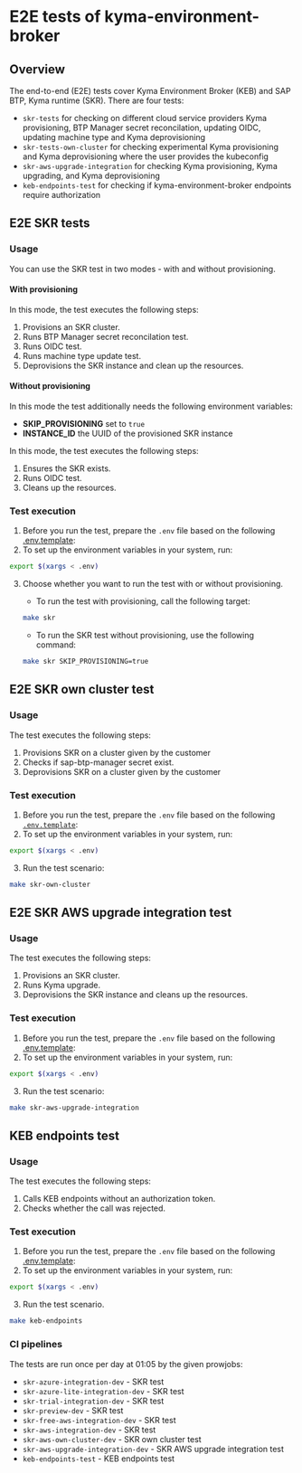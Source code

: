 # E2E tests of kyma-environment-broker

## Overview

The end-to-end (E2E) tests cover Kyma Environment Broker (KEB) and SAP BTP, Kyma runtime (SKR).
There are four tests:
- `skr-tests` for checking on different cloud service providers Kyma provisioning, BTP Manager secret reconcilation, updating OIDC, updating machine type and Kyma deprovisioning
- `skr-tests-own-cluster` for checking experimental Kyma provisioning and Kyma deprovisioning where the user provides the kubeconfig
- `skr-aws-upgrade-integration` for checking Kyma provisioning, Kyma upgrading, and Kyma deprovisioning
- `keb-endpoints-test` for checking if kyma-environment-broker endpoints require authorization

## E2E SKR tests

### Usage

You can use the SKR test in two modes - with and without provisioning.

#### With provisioning

In this mode, the test executes the following steps:
1. Provisions an SKR cluster.
2. Runs BTP Manager secret reconcilation test.
3. Runs OIDC test.
4. Runs machine type update test.
5. Deprovisions the SKR instance and clean up the resources.

#### Without provisioning

In this mode the test additionally needs the following environment variables:
- **SKIP_PROVISIONING** set to `true`
- **INSTANCE_ID** the UUID of the provisioned SKR instance

In this mode, the test executes the following steps:
1. Ensures the SKR exists.
2. Runs OIDC test.
3. Cleans up the resources.
 
### Test execution

1. Before you run the test, prepare the `.env` file based on the following [.env.template](/testing/e2e/skr/skr-test/.env.template):
2. To set up the environment variables in your system, run:

```bash
export $(xargs < .env)
```

3. Choose whether you want to run the test with or without provisioning.
    - To run the test with provisioning, call the following target:

    ```bash
    make skr
    ```
    - To run the SKR test without provisioning, use the following command:

    ```bash
    make skr SKIP_PROVISIONING=true
    ```

## E2E SKR own cluster test

### Usage

The test executes the following steps:
1. Provisions SKR on a cluster given by the customer
2. Checks if sap-btp-manager secret exist.
3. Deprovisions SKR on a cluster given by the customer

### Test execution 

1. Before you run the test, prepare the `.env` file based on the following [`.env.template`](/testing/e2e/skr/skr-test/.env.template):
2. To set up the environment variables in your system, run:

```bash
export $(xargs < .env)
```

3. Run the test scenario:
```bash
make skr-own-cluster
```

## E2E SKR AWS upgrade integration test

### Usage

The test executes the following steps:
1. Provisions an SKR cluster.
2. Runs Kyma upgrade.
3. Deprovisions the SKR instance and cleans up the resources.

### Test execution 

1. Before you run the test, prepare the `.env` file based on the following [.env.template](/testing/e2e/skr/skr-aws-upgrade-integration/.env.template):
2. To set up the environment variables in your system, run:

```bash
export $(xargs < .env)
```

3. Run the test scenario:
```bash
make skr-aws-upgrade-integration
```

## KEB endpoints test

### Usage

The test executes the following steps:
1. Calls KEB endpoints without an authorization token.
2. Checks whether the call was rejected.

### Test execution 

1. Before you run the test, prepare the `.env` file based on the following [.env.template](/testing/e2e/skr/keb-endpoints-test/.env.template):
2. To set up the environment variables in your system, run:

```bash
export $(xargs < .env)
```

3. Run the test scenario.
```bash
make keb-endpoints
```

### CI pipelines

The tests are run once per day at 01:05 by the given prowjobs:
- `skr-azure-integration-dev` - SKR test
- `skr-azure-lite-integration-dev` - SKR test
- `skr-trial-integration-dev` - SKR test
- `skr-preview-dev` - SKR test
- `skr-free-aws-integration-dev` - SKR test
- `skr-aws-integration-dev` - SKR test
- `skr-aws-own-cluster-dev` - SKR own cluster test
- `skr-aws-upgrade-integration-dev` - SKR AWS upgrade integration test
- `keb-endpoints-test` - KEB endpoints test
